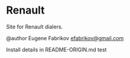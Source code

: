 # Renault
Site for Renault dialers.

@author Eugene Fabrikov efabrikov@gmail.com

Install details in README-ORIGIN.md
test 
